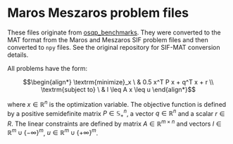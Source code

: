 # Maros Meszaros problem files

These files originate from [osqp\_benchmarks](https://github.com/osqp/osqp_benchmarks/tree/5c79e870c4bd697383f66f5dff26aea29dc1ebfa/problem_classes/maros_meszaros_data). They were converted to the MAT format from the Maros and Meszaros SIF problem files and then converted to `npy` files. See the original repository for SIF-MAT conversion details.

All problems have the form:

```math
\begin{align*}
    \textrm{minimize}_x \ & 0.5 x^T P x + q^T x + r \\
    \textrm{subject to} \ & l \leq A x \leq u
\end{align*}
```

where $x \in \mathbb{R}^n$ is the optimization variable. The objective function is defined by a positive semidefinite matrix $P \in \mathbb{S}^n_+$, a vector $q \in \mathbb{R}^n$ and a scalar $r \in R$. The linear constraints are defined by matrix $A \in \mathbb{R}^{m \times n}$ and vectors $l \in \mathbb{R}^m \cup \{-\infty\}^m$, $u \in \mathbb{R}^m \cup \{+\infty\}^m$.
